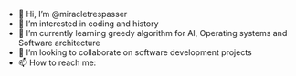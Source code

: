 - 👋 Hi, I’m @miracletrespasser
- 👀 I’m interested in coding and history
- 🌱 I’m currently learning greedy algorithm for AI, Operating systems and Software architecture
- 💞️ I’m looking to collaborate on software development projects
- 📫 How to reach me: 

<!---
miracletrespasser/miracletrespasser is a ✨ special ✨ repository because its `README.md` (this file) appears on your GitHub profile.
You can click the Preview link to take a look at your changes.
--->

